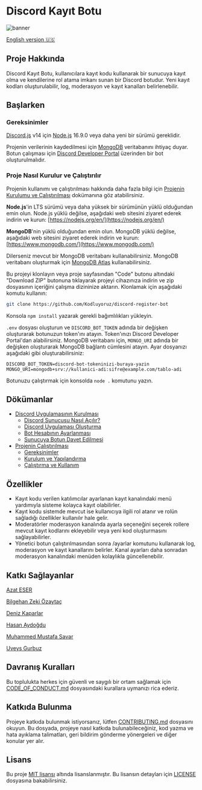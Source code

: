 # Discord Kayıt Botu

![banner](https://user-images.githubusercontent.com/39780/236168231-516d688e-8f15-45d5-a80f-889e0b7f0b00.png)

[English version 🇺🇸](readme.en.md)

## Proje Hakkında

Discord Kayıt Botu, kullanıcılara kayıt kodu kullanarak bir sunucuya kayıt olma ve kendilerine rol atama imkanı sunan bir Discord botudur. Yeni kayıt kodları oluşturulabilir, log, moderasyon ve kayıt kanalları belirlenebilir.

## Başlarken

### Gereksinimler

[Discord.js](https://github.com/discordjs/discord.js) v14 için [Node.js](https://nodejs.org/en/download) 16.9.0 veya daha yeni bir sürümü gereklidir.

Projenin verilerinin kaydedilmesi için [MongoDB](https://www.mongodb.com/) veritabanını ihtiyaç duyar.
Botun çalışması için [Discord Developer Portal](https://discord.com/developers/applications) üzerinden bir bot oluşturulmalıdır.

### Proje Nasıl Kurulur ve Çalıştırılır

Projenin kullanımı ve çalıştırılması hakkında daha fazla bilgi için [Projenin Kurulumu ve Çalıştırılması](docs/ProjeninCalistirilmasi.md) dokümanına göz atabilirsiniz.

**Node.js**'in LTS sürümü veya daha yüksek bir sürümünün yüklü olduğundan emin olun. Node.js yüklü değilse, aşağıdaki web sitesini ziyaret ederek indirin ve kurun: [https://nodejs.org/en/](https://nodejs.org/en/)

**MongoDB**'nin yüklü olduğundan emin olun. MongoDB yüklü değilse, aşağıdaki web sitesini ziyaret ederek indirin ve kurun: [https://www.mongodb.com/](https://www.mongodb.com/)

Dilerseniz mevcut bir MongoDB veritabanı kullanabilirsiniz. MongoDB veritabanı oluşturmak için [MongoDB Atlas](https://www.mongodb.com/cloud/atlas) kullanabilirsiniz.

Bu projeyi klonlayın veya proje sayfasından "Code" butonu altındaki "Download ZIP" butonuna tıklayarak projeyi cihazınıza indirin ve zip dosyasının içeriğini çalışma dizininize aktarın. Klonlamak için aşağıdaki komutu kullanın:

```bash
git clone https://github.com/Kodluyoruz/discord-register-bot
```

Konsola `npm install` yazarak gerekli bağımlılıkları yükleyin.

`.env` dosyası oluşturun ve `DISCORD_BOT_TOKEN` adında bir değişken oluşturarak botunuzun token'ını atayın. Token'ınızı Discord Developer Portal'dan alabilirsiniz.
MongoDB veritabanı için, `MONGO_URI` adında bir değişken oluşturarak MongoDB bağlantı cümlesini atayın.
Ayar dosyanızı aşağıdaki gibi oluşturabilirsiniz:

```
DISCORD_BOT_TOKEN=discord-bot-tokeninizi-buraya-yazin
MONGO_URI=mongodb+srv://kullanici-adi:sifre@example.com/tablo-adi
```

Botunuzu çalıştırmak için konsolda `node .` komutunu yazın.

## Dökümanlar

- [Discord Uygulamasının Kurulması](docs/BotKaydi.md)
  - [Discord Sunucusu Nasıl Açılır?](docs/BotKaydi.md#discord-sunucusu-nas%C4%B1l-a%C3%A7%C4%B1l%C4%B1r)
  - [Discord Uygulaması Oluşturma](docs/BotKaydi.md#discord-uygulamas%C4%B1-olu%C5%9Fturma)
  - [Bot Hesabının Ayarlanması](docs/BotKaydi.md#bot-hesab%C4%B1n%C4%B1n-ayarlanmas%C4%B1)
  - [Sunucuya Botun Davet Edilmesi](docs/BotKaydi.md#sunucuya-botun-davet-edilmesi)
- [Projenin Çalıştırılması](docs/ProjeninCalistirilmasi.md#gereksinimler)
  - [Gereksinimler](docs/ProjeninCalistirilmasi.md#gereksinimler)
  - [Kurulum ve Yapılandırma](docs/ProjeninCalistirilmasi.md#kurulum)
  - [Çalıştırma ve Kullanım](docs/ProjeninCalistirilmasi.md#baslatma)

## Özellikler

- Kayıt kodu verilen katılımcılar ayarlanan kayıt kanalındaki menü yardımıyla sisteme kolayca kayıt olabilirler.
- Kayıt kodu sistemde mevcut ise kullanıcıya ilgili rol atanır ve rolün sağladığı özellikler kullanılır hale gelir.
- Moderatörler moderasyon kanalında ayarla seçeneğini seçerek rollere mevcut kayıt kodlarını ekleyebilir veya yeni kod oluşturmasını sağlayabilirler.
- Yönetici botun çalıştırılmasından sonra /ayarlar komutunu kullanarak log, moderasyon ve kayıt kanallarını belirler. Kanal ayarları daha sonradan moderasyon kanalındaki menüden kolaylıkla güncellenebilir.

## Katkı Sağlayanlar

[Azat ESER](https://github.com/azateser)

[Bilgehan Zeki Özaytaç](https://github.com/WildGenie)

[Deniz Kaparlar](https://github.com/denizk1)

[Hasan Aydoğdu](https://github.com/haydogdu1990)

[Muhammed Mustafa Savar](https://github.com/muffafa)

[Uveys Gurbuz](https://github.com/uveysg)

## Davranış Kuralları

Bu toplulukta herkes için güvenli ve saygılı bir ortam sağlamak için [CODE_OF_CONDUCT.md](CODE_OF_CONDUCT.md) dosyasındaki kurallara uymanızı rica ederiz.

## Katkıda Bulunma

Projeye katkıda bulunmak istiyorsanız, lütfen [CONTRIBUTING.md](CONTRIBUTING.md) dosyasını okuyun. Bu dosyada, projeye nasıl katkıda bulunabileceğiniz, kod yazma ve hata ayıklama talimatları, geri bildirim gönderme yönergeleri ve diğer konular yer alır.

## Lisans

Bu proje [MIT lisansı](https://choosealicense.com/licenses/mit/) altında lisanslanmıştır. Bu lisansın detayları için [LICENSE](LICENSE) dosyasına bakabilirsiniz.
